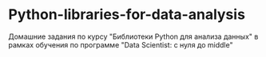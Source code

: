 # Python-libraries-for-data-analysis
Домашние задания по курсу "Библиотеки Python для анализа данных" в рамках обучения по программе "Data Scientist: с нуля до middle"
